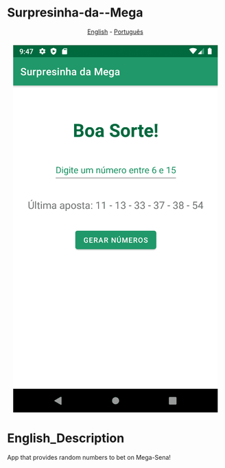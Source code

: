 # Surpresinha-da--Mega

<p align="center">
<a href="#English_Description">English</a> -
<a href="#Descrição em português">Português</a>
</p>

<h3 align="center">
  <img alt="Readme" title="Readme" src="https://github.com/LuolBR/Surpresinha-da--Mega/blob/master/surpresinha_mega.gif"/>
</h3>

# English_Description
App that provides random numbers to bet on Mega-Sena!

